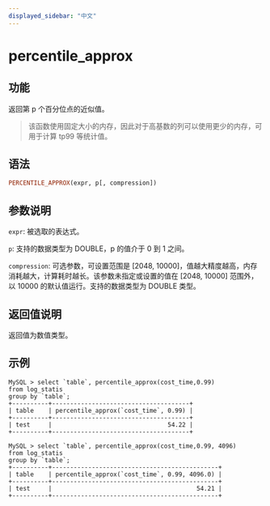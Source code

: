 ```yaml
---
displayed_sidebar: "中文"
---
```


# percentile_approx

## 功能

返回第 p 个百分位点的近似值。

> 该函数使用固定大小的内存，因此对于高基数的列可以使用更少的内存，可用于计算 tp99 等统计值。

## 语法

```Haskell
PERCENTILE_APPROX(expr, p[, compression])
```

## 参数说明

`expr`: 被选取的表达式。

`p`: 支持的数据类型为 DOUBLE，p 的值介于 0 到 1 之间。

`compression`: 可选参数，可设置范围是 [2048, 10000]，值越大精度越高，内存消耗越大，计算耗时越长。该参数未指定或设置的值在 [2048, 10000] 范围外，以 10000 的默认值运行。支持的数据类型为 DOUBLE 类型。

## 返回值说明

返回值为数值类型。

## 示例

```plain text
MySQL > select `table`, percentile_approx(cost_time,0.99)
from log_statis
group by `table`;
+----------+--------------------------------------+
| table    | percentile_approx(`cost_time`, 0.99) |
+----------+--------------------------------------+
| test     |                                54.22 |
+----------+--------------------------------------+

MySQL > select `table`, percentile_approx(cost_time,0.99, 4096)
from log_statis
group by `table`;
+----------+----------------------------------------------+
| table    | percentile_approx(`cost_time`, 0.99, 4096.0) |
+----------+----------------------------------------------+
| test     |                                        54.21 |
+----------+----------------------------------------------+
```